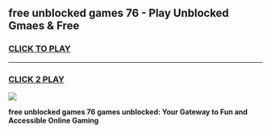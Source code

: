 
## free unblocked games 76 - Play Unblocked Gmaes & Free
<h3>
<a href="https://news.freeplayer.one?title=free_unblocked_games_76&ref=23F">CLICK TO PLAY</a></h3>
<hr>

<h3>
<a href="https://news.freeplayer.one?title=free_unblocked_games_76&ref=23F">CLICK 2 PLAY</a>
  
</h3>

<a href="https://news.freeplayer.one?title=free_unblocked_games_76&ref=23F/"><img src="https://clearcache.store/games.png"></a>


**free unblocked games 76 games unblocked: Your Gateway to Fun and Accessible Online Gaming**
